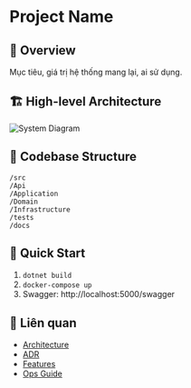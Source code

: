 # Project Name

## 👀 Overview
Mục tiêu, giá trị hệ thống mang lại, ai sử dụng.

## 🏗️ High-level Architecture
![System Diagram](./assets/system-architecture.png)

## 📂 Codebase Structure

````
/src
/Api
/Application
/Domain
/Infrastructure
/tests
/docs
````

## 🚀 Quick Start
1. `dotnet build`
2. `docker-compose up`
3. Swagger: http://localhost:5000/swagger

## 📖 Liên quan
- [Architecture](./architecture.md)
- [ADR](./adr/README.md)
- [Features](./features/README.md)
- [Ops Guide](./ops/deployment.md)
